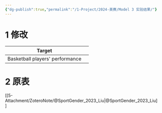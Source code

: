 ```yaml
---
{"dg-publish":true,"permalink":"/1-Project/2024-美赛/Model 3 实验结果/"}
---
```


# 1 修改
| Target | |
| --- | --- |
| Basketball players' performance |  |
# 2 原表
[[5-Attachment/ZoteroNote/@SportGender_2023_Liu\|@SportGender_2023_Liu]]